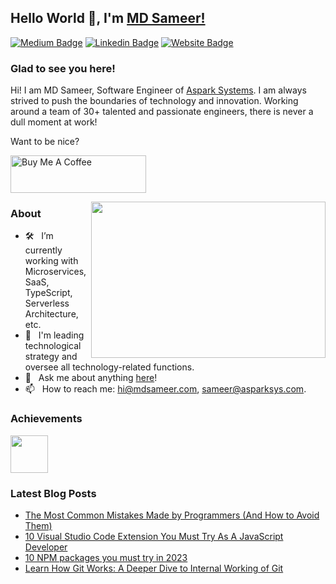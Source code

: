 ## Hello World 👋, I'm [MD Sameer!](https://www.mdsameer.com/)

[![Medium Badge](https://img.shields.io/badge/-Medium-000000?style=flat-square&logo=Medium&logoColor=white)](https://iammdsameer.medium.com/)
[![Linkedin Badge](https://img.shields.io/badge/-LinkedIn-0e76a8?style=flat-square&logo=Linkedin&logoColor=white)](https://linkedin.com/in/iammdsameer)
[![Website Badge](https://img.shields.io/badge/Website-3b5998?style=flat-square&logo=google-chrome&logoColor=white)](https://www.mdsameer.com/)

### Glad to see you here! &nbsp;

Hi! I am MD Sameer, Software Engineer of [Aspark Systems](https://asparksys.com). I am always strived to push the boundaries of technology and innovation. Working around a team of 30+ talented and passionate engineers, there is never a dull moment at work!

Want to be nice?

<a href="https://www.buymeacoffee.com/iammdsameer" target="_blank"><img src="https://cdn.buymeacoffee.com/buttons/v2/default-yellow.png" alt="Buy Me A Coffee" height="60px" width="217px" ></a>

<img align="right" height="250" width="375" alt="" src="https://cdn.asparksys.com/medias/1673113408840.jpeg" />

### About

- 🛠 &nbsp; I’m currently working with Microservices, SaaS, TypeScript, <br /> Serverless Architecture, etc.
- 🚀 &nbsp; I'm leading technological strategy and oversee all technology-related functions.
- 💬 &nbsp; Ask me about anything [here](https://github.com/iammdsameer/iammdsameer/issues/)!
- 📫 &nbsp; How to reach me: hi@mdsameer.com, sameer@asparksys.com.

### Achievements
<a href="https://www.credly.com/badges/4e32b35f-26b9-44c3-a6d2-39c457f9c94b/public_url"><img src="https://user-images.githubusercontent.com/46621885/213876779-55ac03cd-77ee-46bf-be5f-72d42d6053e4.png" height="60" /></a>

### Latest Blog Posts

- [The Most Common Mistakes Made by Programmers (And How to Avoid Them)](https://medium.com/@iammdsameer/the-most-common-mistakes-made-by-programmers-and-how-to-avoid-them-8a95eee83164)
- [10 Visual Studio Code Extension You Must Try As A JavaScript Developer](https://medium.com/@iammdsameer/10-visual-studio-code-extension-you-must-try-as-a-javascript-developer-7d0c6b21bae)
- [10 NPM packages you must try in 2023](https://medium.com/@iammdsameer/10-npm-packages-you-must-try-in-2023-fa79bfca3a39)
- [Learn How Git Works: A Deeper Dive to Internal Working of Git](https://medium.com/@iammdsameer/learn-how-git-works-internally-396e8dcf66b5)

